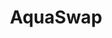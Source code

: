 ---
title: AquaSwap
crosslinks:
- Aquariums
- AquaticSnails
- PlantedTank
- shrimptank
- metric_units
- plantedtanks
- ok_
- orlando
- leopardgeckos
- livven
- Goldfish
---